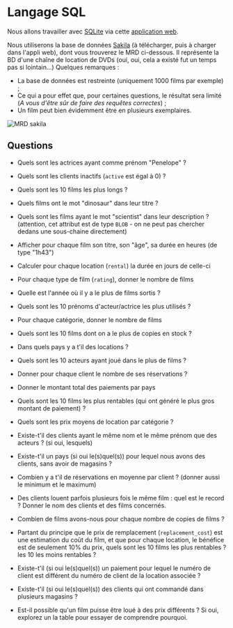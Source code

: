# Langage SQL

Nous allons travailler avec [SQLite](https://www.sqlite.org/) via cette [application web](https://sqliteonline.com/). 

Nous utiliserons la base de données [Sakila](http://fxjollois.github.io/donnees/sakila.sqlite) (à télécharger, puis à charger dans l'appli web), dont vous trouverez le MRD ci-dessous. Il représente la BD d'une chaîne de location de DVDs (oui, oui, cela a existé fut un temps pas si lointain...) Quelques remarques :

- La base de données est restreinte (uniquement 1000 films par exemple) ;
- Ce qui a pour effet que, pour certaines questions, le résultat sera limité (*A vous d'être sûr de faire des requêtes correctes*) ;
- Un film peut bien évidemment être en plusieurs exemplaires.

![MRD sakila](https://fxjollois.github.io/cours-sql/bases/sakila.png)

## Questions

- Quels sont les actrices ayant comme prénom "Penelope" ?
- Quels sont les clients inactifs (`active` est égal à 0) ?
- Quels sont les 10 films les plus longs ?
- Quels films ont le mot "dinosaur" dans leur titre ?
- Quels sont les films ayant le mot "scientist" dans leur description ? (attention, cet attribut est de type `BLOB` - on ne peut pas chercher dedans une sous-chaine directement)

- Afficher pour chaque film son titre, son "âge", sa durée en heures (de type "1h43")
- Calculer pour chaque location (`rental`) la durée en jours de celle-ci

- Pour chaque type de film (`rating`), donner le nombre de films
- Quelle est l'année où il y a le plus de films sortis ?
- Quels sont les 10 prénoms d'acteur/actrice les plus utilisés ?

- Pour chaque catégorie, donner le nombre de films
- Quels sont les 10 films dont on a le plus de copies en stock ?
- Dans quels pays y a t'il des locations ?
- Quels sont les 10 acteurs ayant joué dans le plus de films ?
- Donner pour chaque client le nombre de ses réservations ?
- Donner le montant total des paiements par pays
- Quels sont les 10 films les plus rentables (qui ont généré le plus gros montant de paiement) ?
- Quels sont les prix moyens de location par catégorie ?

- Existe-t'il des clients ayant le même nom et le même prénom que des acteurs ? (si oui, lesquels)
- Existe-t'il un pays (si oui le(s)quel(s)) pour lequel nous avons des clients, sans avoir de magasins ?
- Combien y a t'il de réservations en moyenne par client ? (donner aussi le minimum et le maximum)
- Des clients louent parfois plusieurs fois le même film : quel est le record ? Donner le nom des clients et des films concernés.

- Combien de films avons-nous pour chaque nombre de copies de films ?
- Partant du principe que le prix de remplacement (`replacement_cost`) est une estimation du coût du film, et que pour chaque location, le bénéfice est de seulement 10% du prix, quels sont les 10 films les plus rentables ? les 10 les moins rentables ?
- Existe-t'il  (si oui le(s)quel(s)) un paiement pour lequel le numéro de client est différent du numéro de client de la location associée ?
- Existe-t'il  (si oui le(s)quel(s)) des clients qui ont commandé dans plusieurs magasins ?
- Est-il possible qu'un film puisse être loué à des prix différents ? Si oui, explorez un la table pour essayer de comprendre pourquoi.